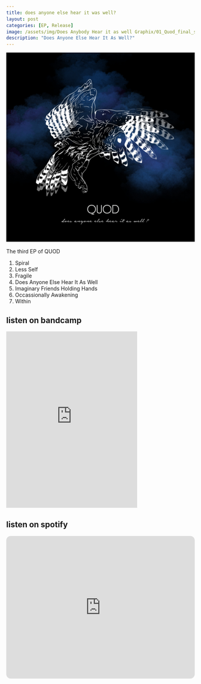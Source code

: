 ```yaml
---
title: does anyone else hear it was well?
layout: post
categories: [EP, Release]
image: /assets/img/Does Anybody Hear it as well Graphix/01_Quod_final_schreibschrift.jpg
description: "Does Anyone Else Hear It As Well?"
---
```

 <img src="/assets/img/Does Anybody Hear it as well Graphix/01_Quod_final_schreibschrift.jpg" alt="Cover of the EP">


The third EP of QUOD

1. Spiral
1. Less Self
1. Fragile
1. Does Anyone Else Hear It As Well
1. Imaginary Friends Holding Hands
1. Occassionally Awakening
1. Within


## listen on bandcamp
<iframe style="border: 0; width: 350px; height: 470px;" src="https://bandcamp.com/EmbeddedPlayer/album=3468071668/size=large/bgcol=ffffff/linkcol=0687f5/tracklist=false/transparent=true/" seamless><a href="https://quod.bandcamp.com/album/caves-full-of-light">Caves full of Light by Quod</a></iframe>

## listen on spotify
<iframe style="border-radius:12px" src="https://open.spotify.com/embed/album/7cu9ddJPwRHWtJXXaNKZ9a?utm_source=generator" width="100%" height="380" frameBorder="0" allowfullscreen="" allow="autoplay; clipboard-write; encrypted-media; fullscreen; picture-in-picture" loading="lazy"></iframe>
